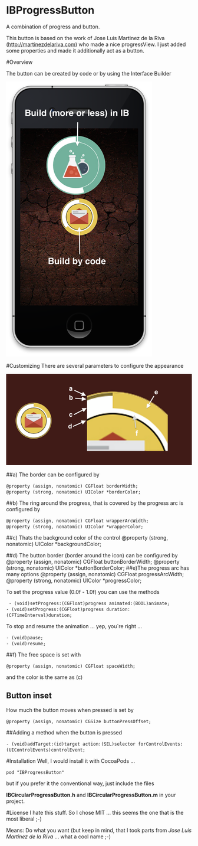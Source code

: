 IBProgressButton
================

A combination of progress and button.  

This button is based on the work of Jose Luis Martinez de la Riva (http://martinezdelariva.com) who made a nice progressView. I just added some properties and made it additionally act as a button.


#Overview

The button can be created by code or by using the Interface Builder

![image](screen.png)


#Customizing
There are several parameters to configure the appearance

![image](scheme.png)

##a) The border can be configured by 

    @property (assign, nonatomic) CGFloat borderWidth;
    @property (strong, nonatomic) UIColor *borderColor;
##b) The ring around the progress, that is covered by the progress arc is configured by

    @property (assign, nonatomic) CGFloat wrapperArcWidth;
    @property (strong, nonatomic) UIColor *wrapperColor;

##c) Thats the background color of the control
    @property (strong, nonatomic) UIColor *backgroundColor;


##d) The button border (border around the icon) can be configured by
    @property (assign, nonatomic) CGFloat buttonBorderWidth;
    @property (strong, nonatomic) UIColor *buttonBorderColor;
##e)The progress arc has many  options
    @property (assign, nonatomic) CGFloat progressArcWidth;
    @property (strong, nonatomic) UIColor *progressColor;
    
To set the progress value (0.0f - 1.0f)  you can use the methods

     - (void)setProgress:(CGFloat)progress animated:(BOOL)animate;
    - (void)setProgress:(CGFloat)progress duration:(CFTimeInterval)duration;

To stop and resume the animation ... yep, you´re right ...

    - (void)pause;
    - (void)resume;

##f) The free space is set with

    @property (assign, nonatomic) CGFloat spaceWidth;
and the color is the same as (c)


## Button inset
How much the button moves when pressed is set by  

    @property (assign, nonatomic) CGSize buttonPressOffset;




##Adding a method when the button is pressed

    - (void)addTarget:(id)target action:(SEL)selector forControlEvents:(UIControlEvents)controlEvent;


#Installation
Well, I would install it with CocoaPods ...

    pod "IBProgressButton"

but if you prefer it the conventional way, just include the files

**IBCircularProgressButton.h**
and
**IBCircularProgressButton.m**
in your project.
 
#License
I hate this stuff. So I chose MIT ... this seems the one that is the most liberal ;-)

Means: Do what you want (but keep in mind, that I took parts from *Jose Luis Martinez de la Riva* ... what a cool name ;-)